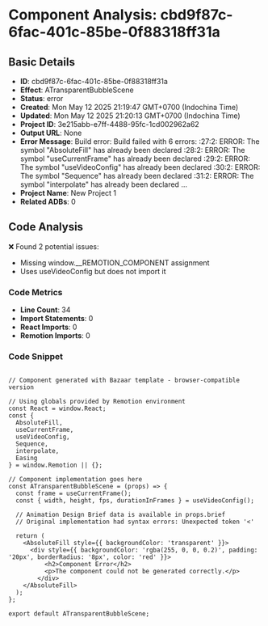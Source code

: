 # Component Analysis: cbd9f87c-6fac-401c-85be-0f88318ff31a

## Basic Details

- **ID**: cbd9f87c-6fac-401c-85be-0f88318ff31a
- **Effect**: ATransparentBubbleScene
- **Status**: error
- **Created**: Mon May 12 2025 21:19:47 GMT+0700 (Indochina Time)
- **Updated**: Mon May 12 2025 21:20:13 GMT+0700 (Indochina Time)
- **Project ID**: 3e215abb-e7ff-4488-95fc-1cd002962a62
- **Output URL**: None
- **Error Message**: Build error: Build failed with 6 errors:
<stdin>:27:2: ERROR: The symbol "AbsoluteFill" has already been declared
<stdin>:28:2: ERROR: The symbol "useCurrentFrame" has already been declared
<stdin>:29:2: ERROR: The symbol "useVideoConfig" has already been declared
<stdin>:30:2: ERROR: The symbol "Sequence" has already been declared
<stdin>:31:2: ERROR: The symbol "interpolate" has already been declared
...
- **Project Name**: New Project 1
- **Related ADBs**: 0

## Code Analysis

❌ Found 2 potential issues:

- Missing window.__REMOTION_COMPONENT assignment
- Uses useVideoConfig but does not import it

### Code Metrics

- **Line Count**: 34
- **Import Statements**: 0
- **React Imports**: 0
- **Remotion Imports**: 0

### Code Snippet

```tsx

// Component generated with Bazaar template - browser-compatible version

// Using globals provided by Remotion environment
const React = window.React;
const { 
  AbsoluteFill,
  useCurrentFrame,
  useVideoConfig,
  Sequence,
  interpolate,
  Easing
} = window.Remotion || {};

// Component implementation goes here
const ATransparentBubbleScene = (props) => {
  const frame = useCurrentFrame();
  const { width, height, fps, durationInFrames } = useVideoConfig();
  
  // Animation Design Brief data is available in props.brief
  // Original implementation had syntax errors: Unexpected token '<'
  
  return (
    <AbsoluteFill style={{ backgroundColor: 'transparent' }}>
      <div style={{ backgroundColor: 'rgba(255, 0, 0, 0.2)', padding: '20px', borderRadius: '8px', color: 'red' }}>
          <h2>Component Error</h2>
          <p>The component could not be generated correctly.</p>
        </div>
    </AbsoluteFill>
  );
};

export default ATransparentBubbleScene;

```

